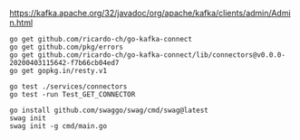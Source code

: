 https://kafka.apache.org/32/javadoc/org/apache/kafka/clients/admin/Admin.html

```
go get github.com/ricardo-ch/go-kafka-connect
go get github.com/pkg/errors
go get github.com/ricardo-ch/go-kafka-connect/lib/connectors@v0.0.0-20200403115642-f7b66cb04ed7
go get gopkg.in/resty.v1

```

```
go test ./services/connectors
go test -run Test_GET_CONNECTOR
```


```
go install github.com/swaggo/swag/cmd/swag@latest
swag init
swag init -g cmd/main.go
```
